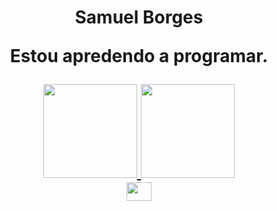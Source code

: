 <div>
<h1 align="center">Samuel Borges
  <p align="center">Estou apredendo a programar.
    
<div align="center">
  <a href="https://github.com/samzitu">
    <img height="150em" src="https://github-readme-stats.vercel.app/api?username=samzitu&count_private=true&include_all_commits=true&show_icons=true&theme=dark&hide_border=false&show_owner=true"/>
    <img height="150em" src="https://github-readme-stats.vercel.app/api/top-langs/?username=samzitu&theme=dark&hide_border=false&&layout=compact"/>
  </a>
</div>
  
<div>
<img align="center" alt-"Samuel-Scratch" height="30" width="40" src="https://img.shields.io/badge/Scratch-4097FF?style-for-the-b adge&logo-Scratch&logoColor-white">

